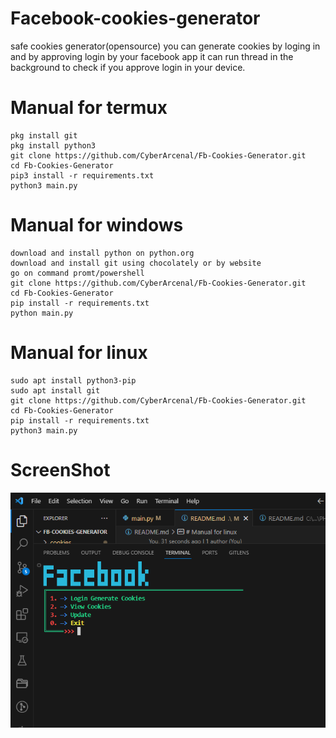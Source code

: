 # Facebook-cookies-generator
safe cookies generator(opensource)
you can generate cookies by loging in and by approving login by your facebook app it can run thread in the background to check if you approve login in your device.
# Manual for termux
```
pkg install git
pkg install python3
git clone https://github.com/CyberArcenal/Fb-Cookies-Generator.git
cd Fb-Cookies-Generator
pip3 install -r requirements.txt
python3 main.py
```
# Manual for windows
```
download and install python on python.org
download and install git using chocolately or by website
go on command promt/powershell
git clone https://github.com/CyberArcenal/Fb-Cookies-Generator.git
cd Fb-Cookies-Generator
pip install -r requirements.txt
python main.py
```
# Manual for linux
```
sudo apt install python3-pip
sudo apt install git
git clone https://github.com/CyberArcenal/Fb-Cookies-Generator.git
cd Fb-Cookies-Generator
pip install -r requirements.txt
python3 main.py
```

# ScreenShot
![Screenshot](https://github.com/CyberArcenal/Facebook-cookies-generator/blob/main/2024-02-20.png)

<!-- # Thanks
<a href="https://buymeacoffee.com/dariusofficia10" target="_blank"><img src="https://cdn.buymeacoffee.com/buttons/default-orange.png" alt="Buy Me A Coffee" height="41" width="174"></a> -->